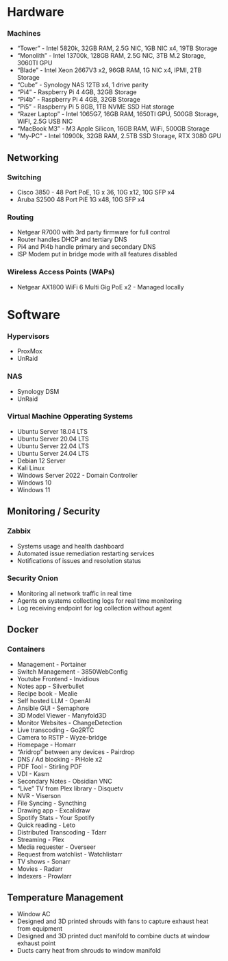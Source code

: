# Hardware

### Machines

- “Tower” -  Intel 5820k, 32GB RAM, 2.5G NIC, 1GB NIC x4, 19TB Storage
- “Monolith” - Intel 13700k, 128GB RAM, 2.5G NIC, 3TB M.2 Storage, 3060TI GPU
- “Blade” - Intel Xeon 2667V3 x2, 96GB RAM, 1G NIC x4, IPMI, 2TB Storage
- “Cube” - Synology NAS 12TB x4, 1 drive parity
- “Pi4” - Raspberry Pi 4 4GB, 32GB Storage
- “Pi4b” - Raspberry Pi 4 4GB, 32GB Storage
- “Pi5” - Raspberry Pi 5 8GB, 1TB NVME SSD Hat storage
- “Razer Laptop” - Intel 1065G7, 16GB RAM, 1650TI GPU, 500GB Storage, WiFI, 2.5G USB NIC
- “MacBook M3” - M3 Apple Silicon, 16GB RAM, WiFi, 500GB Storage
- "My-PC" - Intel 10900k, 32GB RAM, 2.5TB SSD Storage, RTX 3080 GPU

## Networking

### Switching

- Cisco 3850 - 48 Port PoE, 1G x 36, 10G x12, 10G SFP x4 
- Aruba S2500 48 Port PiE 1G x48, 10G SFP x4

### Routing

- Netgear R7000 with 3rd party firmware for full control
- Router handles DHCP and tertiary DNS
- Pi4 and Pi4b handle primary and secondary DNS
- ISP Modem put in bridge mode with all features disabled

### Wireless Access Points (WAPs)

- Netgear AX1800 WiFi 6 Multi Gig PoE x2 - Managed locally

# Software

### Hypervisors

- ProxMox
- UnRaid

### NAS

- Synology DSM
- UnRaid

### Virtual Machine Opperating Systems

- Ubuntu Server 18.04 LTS
- Ubuntu Server 20.04 LTS
- Ubuntu Server 22.04 LTS
- Ubuntu Server 24.04 LTS
- Debian 12 Server
- Kali Linux
- Windows Server 2022 - Domain Controller
- Windows 10
- Windows 11

## Monitoring / Security

### Zabbix

- Systems usage and health dashboard
- Automated issue remediation restarting services
- Notifications of issues and resolution status
    
### Security Onion

- Monitoring all network traffic in real time
- Agents on systems collecting logs for real time monitoring
- Log receiving endpoint for log collection without agent

## Docker

### Containers

- Management - Portainer
- Switch Management - 3850WebConfig
- Youtube Frontend - Invidious
- Notes app - Silverbullet
- Recipe book - Mealie
- Self hosted LLM - OpenAI
- Ansible GUI - Semaphore
- 3D Model Viewer - Manyfold3D
- Monitor Websites - ChangeDetection
- Live transcoding - Go2RTC
- Camera to RSTP - Wyze-bridge
- Homepage - Homarr
- “Aridrop” between any devices - Pairdrop
- DNS / Ad blocking - PiHole x2 
- PDF Tool - Stirling PDF
- VDI - Kasm
- Secondary Notes - Obsidian VNC
- “Live” TV from Plex library - Disquetv
- NVR - Viserson
- File Syncing - Syncthing
- Drawing app - Excalidraw
- Spotify Stats - Your Spotify 
- Quick reading - Leto
- Distributed Transcoding - Tdarr
- Streaming - Plex
- Media requester - Overseer
- Request from watchlist - Watchlistarr
- TV shows - Sonarr
- Movies - Radarr
- Indexers - Prowlarr

## Temperature Management

- Window AC
- Designed and 3D printed shrouds with fans to capture exhaust heat from equipment
- Designed and 3D printed duct manifold to combine ducts at window exhaust point
- Ducts carry heat from shrouds to window manifold
